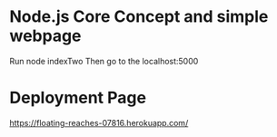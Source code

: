 # Node.js Core Concept and simple webpage 

Run node indexTwo </dr>
Then go to the localhost:5000 </dr>

# Deployment Page 
https://floating-reaches-07816.herokuapp.com/
